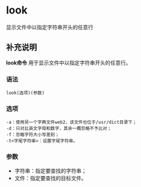 look
===

显示文件中以指定字符串开头的任意行

## 补充说明

**look命令** 用于显示文件中以指定字符串开头的任意行。

### 语法

```shell
look(选项)(参数)
```

### 选项

```shell
-a：使用另一个字典文件web2，该文件也位于/usr/dict目录下；
-d：只对比英文字母和数字，其余一概忽略不予比对；
-f：忽略字符大小写差别；
-t<字尾字符串>：设置字尾字符串。
```

### 参数

*   字符串：指定要查找的字符串；
*   文件：指定要查找的目标文件。


<!-- Linux命令行搜索引擎：https://jaywcjlove.github.io/linux-command/ -->